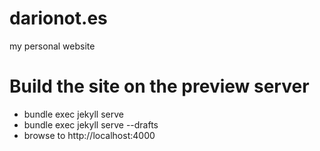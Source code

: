 # darionot.es
my personal website

# Build the site on the preview server
* bundle exec jekyll serve
* bundle exec jekyll serve --drafts
* browse to http://localhost:4000

